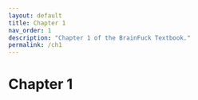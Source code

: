 ```yaml
---
layout: default
title: Chapter 1
nav_order: 1
description: "Chapter 1 of the BrainFuck Textbook."
permalink: /ch1
---
```


# Chapter 1
